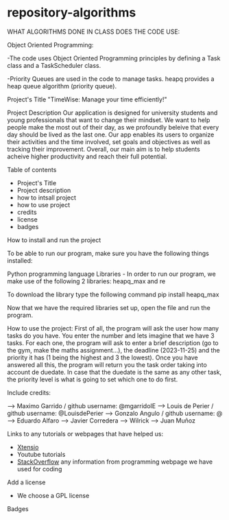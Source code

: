 # repository-algorithms

WHAT ALGORITHMS DONE IN CLASS DOES THE CODE USE:

Object Oriented Programming:

-The code uses Object Oriented Programming principles by defining a Task class and a TaskScheduler class.

-Priority Queues are used in the code to manage tasks. heapq provides a heap queue algorithm (priority queue).


Project's Title
"TimeWise: Manage your time efficiently!"

Project Description
Our application is designed for university students and young professionals that want to change their mindset. We want to help people make the most out of their day, as we profoundly beleive that every day should be lived as the last one. Our app enables its users to organize their activities and the time involved, set goals and objectives as well as tracking their improvement. Overall, our main aim is to help students acheive higher productivity and reach their full potential. 

Table of contents
- Project's Title
- Project description
- how to intsall project
- how to use project
- credits
- license
- badges
  
How to install and run the project

To be able to run our program, make sure you have the following things installed:

Python programming language
Libraries - In order to run our program, we make use of the following 2 libraries: heapq_max and re

To download the library type the following command
pip install heapq_max 

Now that we have the required libraries set up, open the file and run the program.

How to use the project:
First of all, the program will ask the user how many tasks do you have. You enter the number and lets imagine that we have 3 tasks. For each one, the program will ask to enter a brief description (go to the gym, make the maths assignment...), the deadline (2023-11-25) and the priority it has (1 being the highest and 3 the lowest). Once you have answered all this, the program will return you the task order taking into account de duedate. In case that the duedate is the same as any other task, the priority level is what is going to set which one to do first.

Include credits:

--> Maximo Garrido /  github username: @mgarridoIE
--> Louis de Perier / github username: @LouisdePerier
--> Gonzalo Angulo /  github username: @
--> Eduardo Alfaro
--> Javier Corredera
--> Wilrick
--> Juan Muñoz

Links to any tutorials or webpages that have helped us:
- [Xtensio](https://xtensio.com/)
- Youtube tutorials
- [StackOverflow](https://stackoverflow.com/)
any information from programming webpage we have used for coding

Add a license
- We choose a GPL license

Badges
